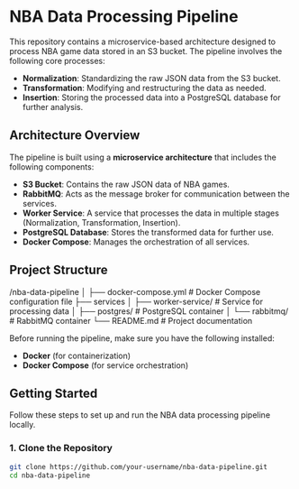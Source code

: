 # NBA Data Processing Pipeline

This repository contains a microservice-based architecture designed to process NBA game data stored in an S3 bucket. The pipeline involves the following core processes:

- **Normalization**: Standardizing the raw JSON data from the S3 bucket.
- **Transformation**: Modifying and restructuring the data as needed.
- **Insertion**: Storing the processed data into a PostgreSQL database for further analysis.

## Architecture Overview

The pipeline is built using a **microservice architecture** that includes the following components:

- **S3 Bucket**: Contains the raw JSON data of NBA games.
- **RabbitMQ**: Acts as the message broker for communication between the services.
- **Worker Service**: A service that processes the data in multiple stages (Normalization, Transformation, Insertion).
- **PostgreSQL Database**: Stores the transformed data for further use.
- **Docker Compose**: Manages the orchestration of all services.

## Project Structure
/nba-data-pipeline 
│ 
├── docker-compose.yml # Docker Compose configuration file 
├── services │ 
    ├── worker-service/ # Service for processing data │ 
    ├── postgres/ # PostgreSQL container │ 
└── rabbitmq/ # RabbitMQ container 
└── README.md # Project documentation

Before running the pipeline, make sure you have the following installed:

- **Docker** (for containerization)
- **Docker Compose** (for service orchestration)

## Getting Started

Follow these steps to set up and run the NBA data processing pipeline locally.

### 1. Clone the Repository

```bash
git clone https://github.com/your-username/nba-data-pipeline.git
cd nba-data-pipeline
